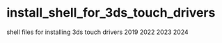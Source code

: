 # install_shell_for_3ds_touch_drivers
shell files for installing 3ds touch drivers 2019 2022 2023 2024
